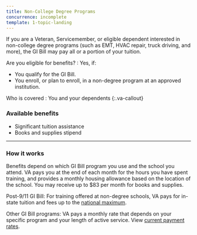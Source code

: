 ```yaml
---
title: Non-College Degree Programs
concurrence: incomplete
template: 1-topic-landing
---
```


If you are a Veteran, Servicemember, or eligible dependent interested in non-college degree programs (such as EMT, HVAC repair, truck driving, and more), the GI Bill may pay all or a portion of your tuition.

Are you eligible for benefits?
: Yes, if:

  - You qualify for the GI Bill.
  -	You enroll, or plan to enroll, in a non-degree program at an approved institution.

Who is covered
: You and your dependents
{:.va-callout}

### Available benefits

- Significant tuition assistance
- Books and supplies stipend

-----

### How it works

Benefits depend on which GI Bill program you use and the school you attend. VA pays you at the end of each month for the hours you have spent training, and provides a monthly housing allowance based on the location of the school. You may receive up to $83 per month for books and supplies.

Post-9/11 GI Bill: For training offered at non-degree schools, VA pays for in-state tuition and fees up to the [national maximum](http://www.benefits.va.gov/GIBILL/resources/benefits_resources/rate_tables.asp).

Other GI Bill programs: VA pays a monthly rate that depends on your specific program and your length of active service. View [current payment rates](http://www.benefits.va.gov/gibill/resources/benefits_resources/rate_tables.asp).
